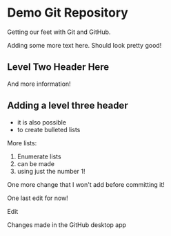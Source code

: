 # Demo Git Repository

Getting our feet with Git and GitHub.

Adding some more text here. Should look pretty good!

## Level Two Header Here

And more information!

## Adding a level three header

* it is also possible
* to create bulleted lists

More lists:

1. Enumerate lists
1. can be made
1. using just the number 1!

One more change that I won't add before committing it!

One last edit for now!

Edit

Changes made in the GitHub desktop app